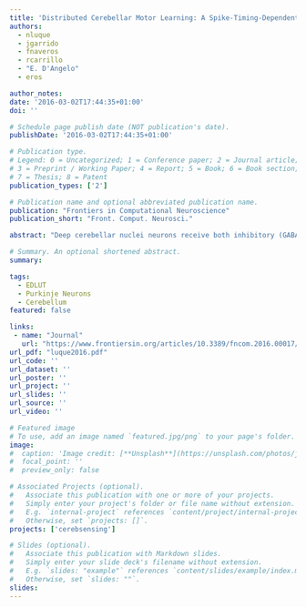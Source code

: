 ```yaml
---
title: 'Distributed Cerebellar Motor Learning: A Spike-Timing-Dependent Plasticity Model'
authors:
  - nluque
  - jgarrido
  - fnaveros
  - rcarrillo
  - "E. D'Angelo"
  - eros

author_notes:
date: '2016-03-02T17:44:35+01:00'
doi: ''

# Schedule page publish date (NOT publication's date).
publishDate: '2016-03-02T17:44:35+01:00'

# Publication type.
# Legend: 0 = Uncategorized; 1 = Conference paper; 2 = Journal article;
# 3 = Preprint / Working Paper; 4 = Report; 5 = Book; 6 = Book section;
# 7 = Thesis; 8 = Patent
publication_types: ['2']

# Publication name and optional abbreviated publication name.
publication: "Frontiers in Computational Neuroscience"
publication_short: "Front. Comput. Neurosci."

abstract: "Deep cerebellar nuclei neurons receive both inhibitory (GABAergic) synaptic currents from Purkinje cells (within the cerebellar cortex) and excitatory (glutamatergic) synaptic currents from mossy fibers. Those two deep cerebellar nucleus inputs are thought to be also adaptive, embedding interesting properties in the framework of accurate movements. We show that distributed spike-timing-dependent plasticity mechanisms (STDP) located at different cerebellar sites (parallel fibers to Purkinje cells, mossy fibers to deep cerebellar nucleus cells, and Purkinje cells to deep cerebellar nucleus cells) in close-loop simulations provide an explanation for the complex learning properties of the cerebellum in motor learning. Concretely, we propose a new mechanistic cerebellar spiking model. In this new model, deep cerebellar nuclei embed a dual functionality: deep cerebellar nuclei acting as a gain adaptation mechanism and as a facilitator for the slow memory consolidation at mossy fibers to deep cerebellar nucleus synapses. Equipping the cerebellum with excitatory (e-STDP) and inhibitory (i-STDP) mechanisms at deep cerebellar nuclei afferents allows the accommodation of synaptic memories that were formed at parallel fibers to Purkinje cells synapses and then transferred to mossy fibers to deep cerebellar nucleus synapses. These adaptive mechanisms also contribute to modulate the deep-cerebellar-nucleus-output firing rate (output gain modulation toward optimizing its working range)."

# Summary. An optional shortened abstract.
summary:

tags:
  - EDLUT
  - Purkinje Neurons
  - Cerebellum
featured: false

links:
 - name: "Journal"
   url: "https://www.frontiersin.org/articles/10.3389/fncom.2016.00017/full"
url_pdf: "luque2016.pdf"
url_code: ''
url_dataset: ''
url_poster: ''
url_project: ''
url_slides: ''
url_source: ''
url_video: ''

# Featured image
# To use, add an image named `featured.jpg/png` to your page's folder.
image:
#  caption: 'Image credit: [**Unsplash**](https://unsplash.com/photos/jdD8gXaTZsc)'
#  focal_point: ''
#  preview_only: false

# Associated Projects (optional).
#   Associate this publication with one or more of your projects.
#   Simply enter your project's folder or file name without extension.
#   E.g. `internal-project` references `content/project/internal-project/index.md`.
#   Otherwise, set `projects: []`.
projects: ['cerebsensing']

# Slides (optional).
#   Associate this publication with Markdown slides.
#   Simply enter your slide deck's filename without extension.
#   E.g. `slides: "example"` references `content/slides/example/index.md`.
#   Otherwise, set `slides: ""`.
slides:
---
```

